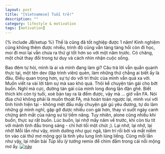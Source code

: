 ```yaml
---
layout: post
title: "[Vietnamese] Tuổi trẻ!"
description: ""
category: lifestyle & motivation 
tags: [motivation]
---
```

{% include JB/setup %}
Thế là cũng đã tốt nghiệp được 1 năm! Kinh nghiệm cũng không thêm được nhiều, trình độ cũng vẫn tàng tàng hồi còn đi học, moi đi moi lại vẫn chưa ra thứ gì tốt hơn so với một năm trước. Có chăng, một chút thay đổi trong tư duy và cách nhìn nhận cuộc sống.

Bao đêm tự hỏi, mình là ai và mình đang làm gì? Câu trả lời vẫn quẩn quanh thực tại, một tên dev (lập trình viên) quèn, làm những thứ chẳng ai biết ấy là đâu. Điều quan trọng hơn, sự tự do với tri thức của mình vẫn quá xa vời. Muốn viết ra vài lời tâm sự mà sao khó quá. Thôi kể chuyện tán gái cho bớt buồn. Nghĩ mà cực, đường tán gái của mình long đong lận đận ghê. Biết thích khi còn tý tuổi, xoè bàn tay ra là đếm được, vậy mà ... giờ vẫn FA. Nói đùa chứ không phải là muốn thoát FA, mà hoàn toàn ngược lại, mình vui với tình hình hiện tại - không mệt đầu mấy chuyện gái gú yêu đương, tự do làm những gì mình nghĩ, gặp gỡ được nhiều con gái hơn, thay vì suốt ngày canh chừng ánh mắt của nàng sư tử tiềm năng. Tuy nhiên, alone cũng nhiều khi buồn, thực sự rất buồn. Lúc buồn, lại nhớ mấy năm về trước, khi còn tíu tít với mảnh tình đầu trong sáng - chỉ hơi tối một chút ;). Lại nhớ, lại nhớ, lại nhớ! Mỗi lần như vậy, mình dường như gục ngã, tâm trí rối bời và mất niềm tin vào cái thứ mơ mộng gọi là tình yêu lung linh lúng liếng. Cũng mỗi lần như vậy, lại nhấn bài *Túp lều lý tưởng* remix để chìm đắm trong cái nỗi mộng mơ ấy.
 [![này](http://img.youtube.com/vi/bzwiWMW1ty0/0.jpg)](http://www.youtube.com/watch?v=bzwiWMW1ty0)
